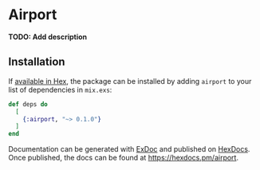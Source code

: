 # Airport

**TODO: Add description**

## Installation

If [available in Hex](https://hex.pm/docs/publish), the package can be installed
by adding `airport` to your list of dependencies in `mix.exs`:

```elixir
def deps do
  [
    {:airport, "~> 0.1.0"}
  ]
end
```

Documentation can be generated with [ExDoc](https://github.com/elixir-lang/ex_doc)
and published on [HexDocs](https://hexdocs.pm). Once published, the docs can
be found at <https://hexdocs.pm/airport>.

